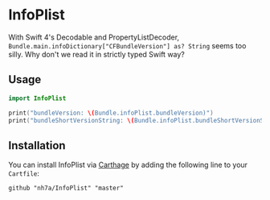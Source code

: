 # InfoPlist

With Swift 4's Decodable and PropertyListDecoder, `Bundle.main.infoDictionary["CFBundleVersion"] as? String` seems too silly. Why don't we read it in strictly typed Swift way?

## Usage

```swift
import InfoPlist

print("bundleVersion: \(Bundle.infoPlist.bundleVersion)")
print("bundleShortVersionString: \(Bundle.infoPlist.bundleShortVersionString)")
```

## Installation

You can install InfoPlist via [Carthage](https://github.com/Carthage/Carthage) by adding the following line to your `Cartfile`:

```
github "nh7a/InfoPlist" "master"
```

